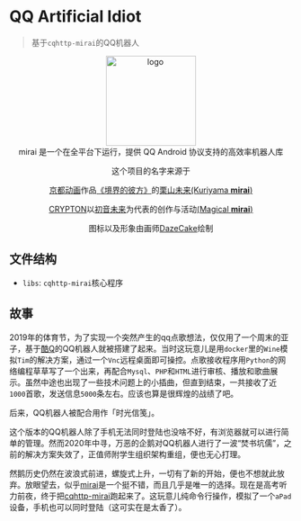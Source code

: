 # QQ Artificial Idiot

> 基于`cqhttp-mirai`的QQ机器人

<div align="center">
   <img width="160" src="https://s1.ax1x.com/2020/09/26/0PtZCD.png" alt="logo"></br>
mirai 是一个在全平台下运行，提供 QQ Android 协议支持的高效率机器人库

这个项目的名字来源于
     <p><a href = "http://www.kyotoanimation.co.jp/">京都动画</a>作品<a href = "https://zh.moegirl.org/zh-hans/%E5%A2%83%E7%95%8C%E7%9A%84%E5%BD%BC%E6%96%B9">《境界的彼方》</a>的<a href = "https://zh.moegirl.org/zh-hans/%E6%A0%97%E5%B1%B1%E6%9C%AA%E6%9D%A5">栗山未来(Kuriyama <b>mirai</b>)</a></p>
     <p><a href = "https://www.crypton.co.jp/">CRYPTON</a>以<a href = "https://www.crypton.co.jp/miku_eng">初音未来</a>为代表的创作与活动<a href = "https://magicalmirai.com/2019/index_en.html">(Magical <b>mirai</b>)</a></p>
图标以及形象由画师<a href = "https://github.com/DazeCake">DazeCake</a>绘制
</div>

## 文件结构

* `libs`: `cqhttp-mirai`核心程序

## 故事

2019年的体育节，为了实现一个突然产生的qq点歌想法，仅仅用了一个周末的亚子，基于[酷Q](https://github.com/richardchien/coolq-http-api)的QQ机器人就被搭建了起来。当时这玩意儿是用`docker`里的`Wine`模拟`Tim`的解决方案，通过一个`Vnc`远程桌面即可操控。点歌接收程序用`Python`的网络编程草草写了一个出来，再配合`Mysql`、`PHP`和`HTML`进行审核、播放和歌曲展示。虽然中途也出现了一些技术问题上的小插曲，但直到结束，一共接收了近`1000`首歌，发送信息`5000`条左右。应该也算是很辉煌的战绩了吧。

后来，QQ机器人被配合用作「时光信笺」。

这个版本的QQ机器人除了手机无法同时登陆也没啥不好，有浏览器就可以进行简单的管理。然而2020年中寻，万恶的企鹅对QQ机器人进行了一波“焚书坑儒”，之前的解决方案失效了，正值师附学生组织架构重组，便也无心打理。

然鹅历史仍然在波浪式前进，螺旋式上升，一切有了新的开始，便也不想就此放弃。放眼望去，似乎[mirai](https://github.com/mamoe/mirai)是一个挺不错，而且几乎是唯一的选择。现在是高考听力前夜，终于把[cqhttp-mirai](https://github.com/yyuueexxiinngg/cqhttp-mirai)跑起来了。这玩意儿纯命令行操作，模拟了一个`aPad`设备，手机也可以同时登陆（这可实在是太香了）。
